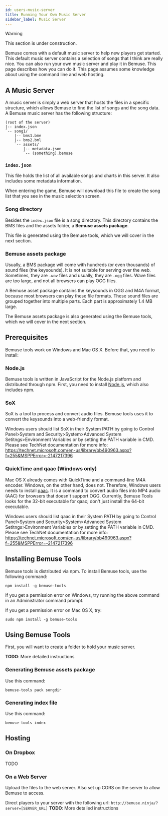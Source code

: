 ```yaml
---
id: users-music-server
title: Running Your Own Music Server
sidebar_label: Music Server
---
```


<div class="admonition warning">
<p class="admonition-title">Warning</p>
<p>This section is under construction.</p>
</div>

Bemuse comes with a default music server to help new players get
started. This default music server contains a selection of songs that I
think are really nice. You can also run your own music server and play
it in Bemuse. This page describes how you can do it. This page assumes
some knowledge about using the command line and web hosting.

## A Music Server

A music server is simply a web server that hosts the files in a specific
structure, which allows Bemuse to find the list of songs and the song
data. A Bemuse music server has the following structure:

```
(root of the server)
|-- index.json
`-- song1/
    |-- bms1.bme
    |-- bms2.bml
    `-- assets/
        |-- metadata.json
        `-- (something).bemuse
```

### `index.json`

This file holds the list of all available songs and charts in this
server. It also includes some metadata information.

When entering the game, Bemuse will download this file to create the
song list that you see in the music selection screen.

### Song directory

Besides the `index.json` file is a song directory. This directory
contains the BMS files and the assets folder, a **Bemuse assets
package**.

This file is generated using the Bemuse tools, which we will cover in
the next section.

### Bemuse assets package

Usually, a BMS package will come with hundreds (or even thousands) of
sound files (the keysounds). It is not suitable for serving over the
web. Sometimes, they are `.wav` files and usually, they are `.ogg`
files. Wave files are too large, and not all browsers can play OGG
files.

A Bemuse asset package contains the keysounds in OGG and M4A format,
because most browsers can play these file formats. These sound files are
grouped together into multiple parts. Each part is approximately 1.4 MB
large.

The Bemuse assets package is also generated using the Bemuse tools,
which we will cover in the next section.

## Prerequisites

Bemuse tools work on Windows and Mac OS X. Before that, you need to
install:

### Node.js

Bemuse tools is written in JavaScript for the Node.js platform and
distributed through npm. First, you need to install
[Node.js](https://nodejs.org/), which also includes npm.

### SoX

SoX is a tool to process and convert audio files. Bemuse tools uses it
to convert the keysounds into a web-friendly format.

Windows users should list SoX in their System PATH by going to Control
Panel\>System and Security\>System\>Advanced System
Setitngs\>Environment Variables or by setting the PATH variable in CMD.
Please see TechNet documentation for more info:
<https://technet.microsoft.com/en-us/library/bb490963.aspx?f=255&MSPPError=-2147217396>

### QuickTime and qaac (Windows only)

Mac OS X already comes with QuickTime and a command-line M4A encoder.
Windows, on the other hand, does not. Therefore, Windows users needs to
install [qaac](https://sites.google.com/site/qaacpage/). It is a command
to convert audio files into MP4 audio (AAC) for browsers that doesn't
support OGG. Currently, Bemuse Tools looks for the 32-bit executable for
qaac; don't just install the 64-bit executable.

Windows users should list qaac in their System PATH by going to Control
Panel\>System and Security\>System\>Advanced System
Setitngs\>Environment Variables or by setting the PATH variable in CMD.
Please see TechNet documentation for more info:
<https://technet.microsoft.com/en-us/library/bb490963.aspx?f=255&MSPPError=-2147217396>

## Installing Bemuse Tools

Bemuse tools is distributed via npm. To install Bemuse tools, use the
following command:

    npm install -g bemuse-tools

If you get a permission error on Windows, try running the above command
in an Administrator command prompt.

If you get a permission error on Mac OS X, try:

    sudo npm install -g bemuse-tools

## Using Bemuse Tools

First, you will want to create a folder to hold your music server.

**TODO**: More detailed instructions

### Generating Bemuse assets package

Use this command:

    bemuse-tools pack songdir

### Generating index file

Use this command:

    bemuse-tools index

## Hosting

### On Dropbox

TODO

### On a Web Server

Upload the files to the web server. Also set up CORS on the server to
allow Bemuse to access.

Direct players to your server with the following url:
`http://bemuse.ninja/?server=[SERVER_URL]` **TODO**: More detailed instructions
